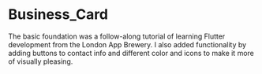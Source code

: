 # Business_Card
The basic foundation was a follow-along tutorial of learning Flutter development from the London App Brewery. I also added functionality by adding buttons to contact info and different color and icons to make it more of visually pleasing. 
